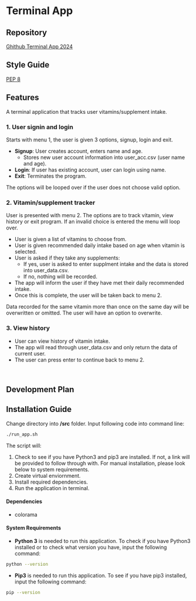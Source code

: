 # Terminal App

## Repository
[Ghithub Terminal App 2024](https://github.com/nlina-0/terminal-app-2024)

## Style Guide
[PEP 8](https://peps.python.org/pep-0008/)

## Features

A terminal application that tracks user vitamins/supplement intake.

### 1. User signin and login
Starts with menu 1, the user is given 3 options, signup, login and exit. 

- **Signup**: User creates account, enters name and age.
    - Stores new user account information into user_acc.csv (user name and age).
- **Login**: If user has existing account, user can login using name.
- **Exit**: Terminates the program.

The options will be looped over if the user does not choose valid option. 

### 2. Vitamin/supplement tracker
User is presented with menu 2. The options are to track vitamin, view history or exit program. If an invalid choice is entered the menu will loop over.
- User is given a list of vitamins to choose from.
- User is given recommended daily intake based on age when vitamin is selected.
- User is asked if they take any supplements:
    - If yes, user is asked to enter supplment intake and the data is stored into user_data.csv.
    - If no, nothing will be recorded.
- The app will inform the user if they have met their daily recommended intake.
- Once this is complete, the user will be taken back to menu 2. 

Data recorded for the same vitamin more than once on the same day will be overwritten or omitted. The user will have an option to overwrite. 

### 3. View history
- User can view history of vitamin intake.
- The app will read through user_data.csv and only return the data of current user.  
- The user can press enter to continue back to menu 2. 
<br />

## Development Plan

## Installation Guide
Change directory into **/src** folder. Input following code into command line:
```bash
./run_app.sh
```
The script will:
1. Check to see if you have Python3 and pip3 are installed. If not, a link will be provided to follow through with. For manual installation, please look below to system requirements.
2. Create virtual enviornment.
3. Install required dependencies. 
4. Run the application in terminal.

#### Dependencies
- colorama

#### System Requirements
- **Python 3** is needed to run this application. To check if you have Python3 installed or to check what version you have, input the following command:
```bash
python --version
```
- **Pip3** is needed to run this application. To see if you have pip3 installed, input the following command:
```bash
pip --version
```

<!-- ## Referenced Source -->